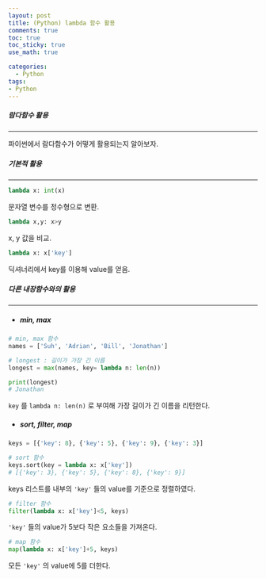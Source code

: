 ```yaml
---
layout: post
title: (Python) lambda 함수 활용
comments: true
toc: true
toc_sticky: true
use_math: true

categories:
  - Python
tags:
- Python
---
```




##### 람다함수 활용

---

파이썬에서 람다함수가 어떻게 활용되는지 알아보자.



##### 기본적 활용

---

```python
lambda x: int(x)
```

문자열 변수를 정수형으로 변환.

```python
lambda x,y: x>y
```

x, y 값을 비교.

```python
lambda x: x['key']
```

딕셔너리에서 key를 이용해 value를 얻음.



##### 다른 내장함수와의 활용

---

* ##### min, max

```python
# min, max 함수
names = ['Suh', 'Adrian', 'Bill', 'Jonathan']

# longest : 길이가 가장 긴 이름
longest = max(names, key= lambda n: len(n))

print(longest)
# Jonathan
```

`key` 를 `lambda n: len(n)` 로 부여해 가장 길이가 긴 이름을 리턴한다.



* ##### sort, filter, map

```python
keys = [{'key': 8}, {'key': 5}, {'key': 9}, {'key': 3}]
```



```python
# sort 함수
keys.sort(key = lambda x: x['key'])
# [{'key': 3}, {'key': 5}, {'key': 8}, {'key': 9}]
```

keys 리스트를 내부의 `'key'` 들의 value를 기준으로 정렬하였다.



```python
# filter 함수
filter(lambda x: x['key']<5, keys)
```

`'key'` 들의 value가 5보다 작은 요소들을 가져온다.



```python
# map 함수
map(lambda x: x['key']+5, keys)
```

모든 `'key'` 의 value에 5를 더한다.
